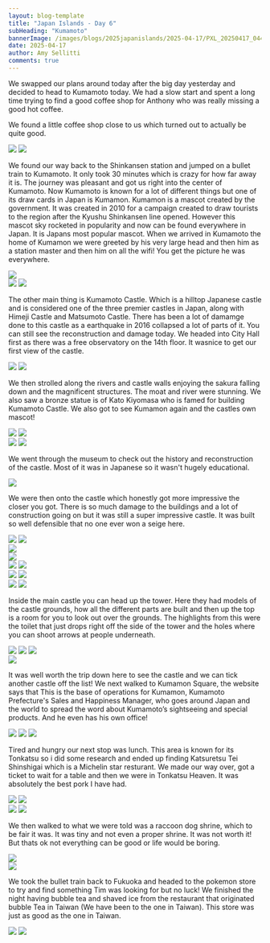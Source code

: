 ```yaml
---
layout: blog-template
title: "Japan Islands - Day 6"
subHeading: "Kumamoto"
bannerImage: /images/blogs/2025japanislands/2025-04-17/PXL_20250417_044950676.jpg_compressed.JPEG
date: 2025-04-17
author: Amy Sellitti
comments: true
---
```


We swapped our plans around today after the big day yesterday and decided to head to Kumamoto today. We had a slow start and spent a long time trying to find a good coffee shop for Anthony who was really missing a good hot coffee. 

We found a little coffee shop close to us which turned out to actually be quite good. 

<div class="grid-2c">
  <img src="http://photos-2.asapadventures.com/blogs/2025japanislands/2025-04-17/PXL_20250417_010254457.jpg_compressed.JPEG"/>
  <img src="http://photos-2.asapadventures.com/blogs/2025japanislands/2025-04-17/PXL_20250417_010402850.jpg_compressed.JPEG"/>
</div>

We found our way back to the Shinkansen station and jumped on a bullet train to Kumamoto. It only took 30 minutes which is crazy for how far away it is. The journey was pleasant and got us right into the center of Kumamoto. Now Kumamoto is known for a lot of different things but one of its draw cards in Japan is Kumamon. Kumamon is a mascot created by the government. It was created in 2010 for a campaign created to draw tourists to the region after the Kyushu Shinkansen line opened. However this mascot sky rocketed in popularity and now can be found everywhere in Japan. It is Japans most popular mascot. When we arrived in Kumamoto the home of Kumamon we were greeted by his very large head and then him as a station master and then him on all the wifi! You get the picture he was everywhere.

<div class="center-image"><img src="http://photos-2.asapadventures.com/blogs/2025japanislands/2025-04-17/PXL_20250417_030847792.jpg_compressed.JPEG"/></div>
<div class="grid-2c">
  <img src="http://photos-2.asapadventures.com/blogs/2025japanislands/2025-04-17/PXL_20250417_031224766.jpg_compressed.JPEG"/>
  <img src="http://photos-2.asapadventures.com/blogs/2025japanislands/2025-04-17/PXL_20250417_033947445.jpg_compressed.JPEG"/>
</div>

The other main thing is Kumamoto Castle. Which is a hilltop Japanese castle and is considered one of the three premier castles in Japan, along with Himeji Castle and Matsumoto Castle. There has been a lot of damamge done to this castle as a earthquake in 2016 collapsed a lot of parts of it. You can still see the reconstruction and damage today. We headed into City Hall first as there was a free observatory on the 14th floor. It wasnice to get our first view of the castle.

<div class="grid-2c">
  <img src="http://photos-2.asapadventures.com/blogs/2025japanislands/2025-04-17/PXL_20250417_034018562.jpg_compressed.JPEG"/>
  <img src="http://photos-2.asapadventures.com/blogs/2025japanislands/2025-04-17/PXL_20250417_034142206.jpg_compressed.JPEG"/>
</div>

We then strolled along the rivers and castle walls enjoying the sakura falling down and the magnificent structures. The moat and river were stunning. We also saw a bronze statue is of Kato Kiyomasa who is famed for building Kumamoto Castle. We also got to see Kumamon again and the castles own mascot!

<div class="grid-2c">
  <img src="http://photos-2.asapadventures.com/blogs/2025japanislands/2025-04-17/PXL_20250417_035357785.jpg_compressed.JPEG"/>
  <img src="http://photos-2.asapadventures.com/blogs/2025japanislands/2025-04-17/PXL_20250417_041045461.jpg_compressed.JPEG"/>
</div>
<div class="grid-2c">
  <img src="http://photos-2.asapadventures.com/blogs/2025japanislands/2025-04-17/PXL_20250417_041313229.MP.jpg_compressed.JPEG"/>
  <img src="http://photos-2.asapadventures.com/blogs/2025japanislands/2025-04-17/PXL_20250417_041809624.jpg_compressed.JPEG"/>
</div>

We went through the museum to check out the history and reconstruction of the castle. Most of it was in Japanese so it wasn't hugely educational. 

<div class="center-image"><img src="http://photos-2.asapadventures.com/blogs/2025japanislands/2025-04-17/PXL_20250417_042207132.jpg_compressed.JPEG"/></div>

We were then onto the castle which honestly got more impressive the closer you got. There is so much damage to the buildings and a lot of construction going on but it was still a super impressive castle. It was built so well defensible that no one ever won a seige here. 

<div class="grid-2c">
  <img src="http://photos-2.asapadventures.com/blogs/2025japanislands/2025-04-17/PXL_20250417_044038053.jpg_compressed.JPEG"/>
  <img src="http://photos-2.asapadventures.com/blogs/2025japanislands/2025-04-17/PXL_20250417_044149232.jpg_compressed.JPEG"/>
</div>
<div class="center-image"><img src="http://photos-2.asapadventures.com/blogs/2025japanislands/2025-04-17/PXL_20250417_044557473.jpg_compressed.JPEG"/></div>
<div class="center-image"><img src="http://photos-2.asapadventures.com/blogs/2025japanislands/2025-04-17/PXL_20250417_044950676.jpg_compressed.JPEG"/></div>
<div class="grid-2c">
  <img src="http://photos-2.asapadventures.com/blogs/2025japanislands/2025-04-17/PXL_20250417_044805305.jpg_compressed.JPEG"/>
  <img src="http://photos-2.asapadventures.com/blogs/2025japanislands/2025-04-17/PXL_20250417_045712545.jpg_compressed.JPEG"/>
</div>
<div class="grid-2c">
  <img src="http://photos-2.asapadventures.com/blogs/2025japanislands/2025-04-17/PXL_20250417_045025298.jpg_compressed.JPEG"/>
  <img src="http://photos-2.asapadventures.com/blogs/2025japanislands/2025-04-17/PXL_20250417_045849941.jpg_compressed.JPEG"/>
</div>
<div class="grid-2c">
  <img src="http://photos-2.asapadventures.com/blogs/2025japanislands/2025-04-17/PXL_20250417_045727182~2.jpg_compressed.JPEG"/>
  <img src="http://photos-2.asapadventures.com/blogs/2025japanislands/2025-04-17/PXL_20250417_045905649.jpg_compressed.JPEG"/>
</div>

Inside the main castle you can head up the tower. Here they had models of the castle grounds, how all the different parts are built and then up the top is a room for you to look out over the grounds. The highlights from this were the toilet that just drops right off the side of the tower and the holes where you can shoot arrows at people underneath. 

<div class="grid-3c">
  <img src="http://photos-2.asapadventures.com/blogs/2025japanislands/2025-04-17/PXL_20250417_051108208.jpg_compressed.JPEG"/>
  <img src="http://photos-2.asapadventures.com/blogs/2025japanislands/2025-04-17/PXL_20250417_052254263.jpg_compressed.JPEG"/>
  <img src="http://photos-2.asapadventures.com/blogs/2025japanislands/2025-04-17/PXL_20250417_052010306.jpg_compressed.JPEG"/>
</div>
<div class="center-image"><img src="http://photos-2.asapadventures.com/blogs/2025japanislands/2025-04-17/PXL_20250417_052757892.jpg_compressed.JPEG"/></div>

It was well worth the trip down here to see the castle and we can tick another castle off the list! We next walked to Kumamon Square, the website says that This is the base of operations for Kumamon, Kumamoto Prefecture's Sales and Happiness Manager, who goes around Japan and the world to spread the word about Kumamoto’s sightseeing and special products. And he even has his own office!

<div class="grid-1l-2w">
  <img src="http://photos-2.asapadventures.com/blogs/2025japanislands/2025-04-17/PXL_20250417_060537824.jpg_compressed.JPEG"/>
  <img src="http://photos-2.asapadventures.com/blogs/2025japanislands/2025-04-17/PXL_20250417_060514967.jpg_compressed.JPEG"/>
  <img src="http://photos-2.asapadventures.com/blogs/2025japanislands/2025-04-17/PXL_20250417_060603862.jpg_compressed.JPEG"/>
</div>

Tired and hungry our next stop was lunch. This area is known for its Tonkatsu so i did some research and ended up finding Katsuretsu Tei Shinshigai which is a Michelin star resturant. We made our way over, got a ticket to wait for a table and then we were in Tonkatsu Heaven. It was absolutely the best pork I have had. 

<div class="grid-2c">
  <img src="http://photos-2.asapadventures.com/blogs/2025japanislands/2025-04-17/PXL_20250417_065918211.jpg_compressed.JPEG"/>
  <img src="http://photos-2.asapadventures.com/blogs/2025japanislands/2025-04-17/PXL_20250417_070413208.jpg_compressed.JPEG"/>
</div>
<div class="grid-2c">
  <img src="http://photos-2.asapadventures.com/blogs/2025japanislands/2025-04-17/PXL_20250417_070827329.jpg_compressed.JPEG"/>
  <img src="http://photos-2.asapadventures.com/blogs/2025japanislands/2025-04-17/PXL_20250417_073620451.jpg_compressed.JPEG"/>
</div>

We then walked to what we were told was a raccoon dog shrine, which to be fair it was. It was tiny and not even a proper shrine. It was not worth it! But thats ok not everything can be good or life would be boring. 

<div class="center-image"><img src="http://photos-2.asapadventures.com/blogs/2025japanislands/2025-04-17/PXL_20250417_075042798.jpg_compressed.JPEG"/></div>
<div class="center-image"><img src="http://photos-2.asapadventures.com/blogs/2025japanislands/2025-04-17/PXL_20250417_075339097.jpg_compressed.JPEG"/></div>

We took the bullet train back to Fukuoka and headed to the pokemon store to try and find something Tim was looking for but no luck! We finished the night having bubble tea and shaved ice from the restaurant that originated bubble Tea in Taiwan (We have been to the one in Taiwan). This store was just as good as the one in Taiwan. 

<div class="grid-2c">
  <img src="http://photos-2.asapadventures.com/blogs/2025japanislands/2025-04-17/PXL_20250417_094524286.jpg_compressed.JPEG"/>
  <img src="http://photos-2.asapadventures.com/blogs/2025japanislands/2025-04-17/PXL_20250417_104324787.jpg_compressed.JPEG"/>
</div>
